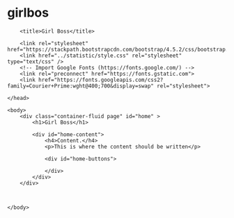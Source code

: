 # girlbos

<!DOCTYPE HTML>
<html lang="en">
    <head>
        <meta charset="utf-8">
        <meta name="viewport" content="width=device-width">
        
        <title>Girl Boss</title>

        <link rel="stylesheet" href="https://stackpath.bootstrapcdn.com/bootstrap/4.5.2/css/bootstrap.min.css">
        <link href="../statistic/style.css" rel="stylesheet" type="text/css" />
        <!-- Import Google Fonts (https://fonts.google.com/) -->
        <link rel="preconnect" href="https://fonts.gstatic.com">
        <link href="https://fonts.googleapis.com/css2?family=Courier+Prime:wght@400;700&display=swap" rel="stylesheet">
        
    </head>

    <body>
        <div class="container-fluid page" id="home" >
            <h1>Girl Boss</h1>

            <div id="home-content">
                <h4>Content.</h4>
                <p>This is where the content should be written</p>
                
                <div id="home-buttons">

                </div>
            </div>
        </div>

                

    </body>
